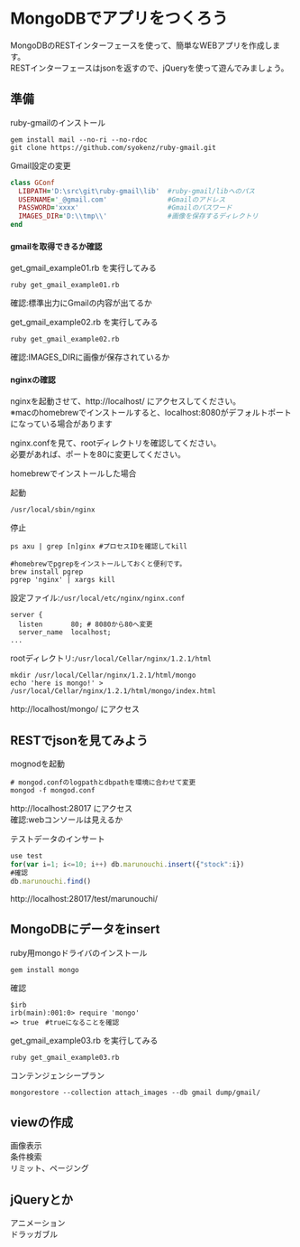MongoDBでアプリをつくろう
=================

MongoDBのRESTインターフェースを使って、簡単なWEBアプリを作成します。  
RESTインターフェースはjsonを返すので、jQueryを使って遊んでみましょう。  

## 準備

ruby-gmailのインストール
```
gem install mail --no-ri --no-rdoc
git clone https://github.com/syokenz/ruby-gmail.git
```

Gmail設定の変更
```ruby
class GConf
  LIBPATH='D:\src\git\ruby-gmail\lib'  #ruby-gmail/libへのパス
  USERNAME='_@gmail.com'               #Gmailのアドレス
  PASSWORD='xxxx'                      #Gmailのパスワード
  IMAGES_DIR='D:\\tmp\\'               #画像を保存するディレクトリ
end
```
#### gmailを取得できるか確認
get_gmail_example01.rb を実行してみる  
```
ruby get_gmail_example01.rb
```
確認:標準出力にGmailの内容が出てるか  

get_gmail_example02.rb を実行してみる 
```
ruby get_gmail_example02.rb
```
確認:IMAGES_DIRに画像が保存されているか  

#### nginxの確認
nginxを起動させて、http://localhost/ にアクセスしてください。  
※macのhomebrewでインストールすると、localhost:8080がデフォルトポートになっている場合があります

nginx.confを見て、rootディレクトリを確認してください。  
必要があれば、ポートを80に変更してください。  

homebrewでインストールした場合  

起動
```
/usr/local/sbin/nginx
```
停止
```
ps axu | grep [n]ginx #プロセスIDを確認してkill

#homebrewでpgrepをインストールしておくと便利です。
brew install pgrep
pgrep 'nginx' | xargs kill
```
設定ファイル:```/usr/local/etc/nginx/nginx.conf```
```
server {
  listen       80; # 8080から80へ変更
  server_name  localhost;
...

```

rootディレクトリ:```/usr/local/Cellar/nginx/1.2.1/html```
```
mkdir /usr/local/Cellar/nginx/1.2.1/html/mongo
echo 'here is mongo!' > /usr/local/Cellar/nginx/1.2.1/html/mongo/index.html
```

http://localhost/mongo/ にアクセス

## RESTでjsonを見てみよう
mognodを起動  
```
# mongod.confのlogpathとdbpathを環境に合わせて変更
mongod -f mongod.conf
```

http://localhost:28017 にアクセス  
確認:webコンソールは見えるか  

テストデータのインサート
```js
use test
for(var i=1; i<=10; i++) db.marunouchi.insert({"stock":i})
#確認
db.marunouchi.find()
```

http://localhost:28017/test/marunouchi/

## MongoDBにデータをinsert

ruby用mongoドライバのインストール
```
gem install mongo
```
確認
```
$irb
irb(main):001:0> require 'mongo'
=> true　#trueになることを確認
```

get_gmail_example03.rb を実行してみる  
```
ruby get_gmail_example03.rb
```

コンテンジェンシープラン
```
mongorestore --collection attach_images --db gmail dump/gmail/
```

## viewの作成
画像表示  
条件検索  
リミット、ページング  

## jQueryとか
アニメーション  
ドラッガブル  

